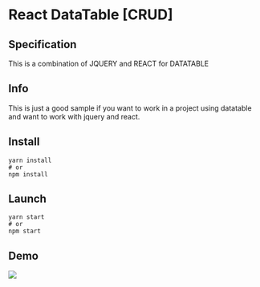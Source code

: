 # React DataTable [CRUD]

## Specification
This is a combination of JQUERY and REACT for DATATABLE

## Info
This is just a good sample if you want to work in a project using datatable and want to work with jquery and react.

## Install
```shell
yarn install
# or
npm install
```

## Launch
```shell
yarn start
# or
npm start
```
## Demo
<img src="img/datatable.gif">